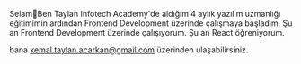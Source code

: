 Selam👋Ben Taylan 
Infotech Academy'de aldığım 4 aylık yazılım uzmanlığı eğitimimin ardından Frontend Development üzerinde çalışmaya başladım.
 Şu an Frontend Development üzerinde çalışıyorum.
Şu an React öğreniyorum.

bana kemal.taylan.acarkan@gmail.com üzerinden ulaşabilirsiniz.

